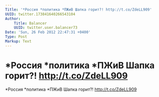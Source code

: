 ```yaml
---
Title: '*Россия *политика *ПЖиВ Шапка горит?! http://t.co/ZdeLL909'
UUID: twitter.173841640266543104
Author:
    Title: Balancer
    UUID: twitter.user.balancer73
Date: 'Sun, 26 Feb 2012 22:47:31 +0400'
Type: Post
Markup: Text
---
```


# *Россия *политика *ПЖиВ Шапка горит?! http://t.co/ZdeLL909

*Россия *политика *ПЖиВ Шапка горит?! http://t.co/ZdeLL909